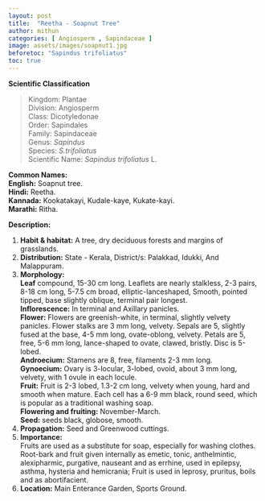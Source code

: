 ```yaml
---
layout: post
title:  "Reetha - Soapnut Tree"
author: mithun
categories: [ Angiosperm , Sapindaceae ]
image: assets/images/soapnut1.jpg
beforetoc: "Sapindus trifoliatus"
toc: true
---
```


**Scientific Classification**  
>Kingdom:			Plantae  
>Division:			Angiosperm  
>Class:				Dicotyledonae  
>Order:				Sapindales  
>Family:			Sapindaceae  
>Genus:				*Sapindus*  
>Species:			*S.trifoliatus*  
>Scientific Name:	*Sapindus trifoliatus* L.  
  
**Common Names:**  
**English:**                           Soapnut tree.  
**Hindi:**                              Reetha.  
**Kannada:**                        Kookatakayi, Kudale-kaye, Kukate-kayi.  
**Marathi:**               Ritha.  
  
**Description:**  
1. **Habit & habitat:**  A tree, dry deciduous forests and margins of grasslands.  
2. **Distribution:**  State - Kerala, District/s: Palakkad, Idukki, And Malappuram.  
3. **Morphology:**  
**Leaf** compound, 15-30 cm long. Leaflets are nearly stalkless, 2-3 pairs, 8-18 cm long, 5-7.5 cm broad, elliptic-lanceshaped, Smooth, pointed tipped, base slightly oblique, terminal pair longest.  
**Inflorescence:** In terminal and Axillary panicles.  
**Flower:** Flowers are greenish-white, in terminal, slightly velvety panicles. Flower stalks are 3 mm long, velvety. Sepals are 5, slightly fused at the base, 4-5 mm long, ovate-oblong, velvety. Petals are 5, free, 5-6 mm long, lance-shaped to ovate, clawed, bristly. Disc is 5-lobed.  
**Androecium:** Stamens are 8, free, filaments 2-3 mm long.  
**Gynoecium:**  Ovary is 3-locular, 3-lobed, ovoid, about 3 mm long, velvety, with 1 ovule in each locule.  
**Fruit:**  Fruit is 2-3 lobed, 1.3-2 cm long, velvety when young, hard and smooth when mature. Each cell has a 6-9 mm black, round seed, which is popular as a traditional washing soap.  
**Flowering and fruiting:** November-March.  
**Seed:** seeds black, globose, smooth.  
4. **Propagation:** Seed and Greenwood cuttings.  
5. **Importance:**  
Fruits are used as a substitute for soap, especially for washing clothes. Root-bark and fruit given internally as emetic, tonic, anthelmintic, alexipharmic, purgative, nauseant and as errhine, used in epilepsy, asthma, hysteria and hemicrania; Fruit is used in leprosy, pruritus, boils and as abortifacient.  
6. **Location:** Main Enterance Garden, Sports Ground.  
